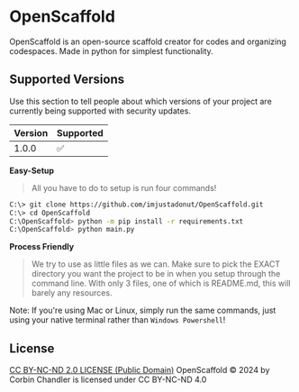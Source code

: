 # OpenScaffold
OpenScaffold is an open-source scaffold creator for codes and organizing codespaces. Made in python for simplest functionality.

## Supported Versions

Use this section to tell people about which versions of your project are
currently being supported with security updates.

| Version | Supported          |
| ------- | ------------------ | 
| 1.0.0   | :white_check_mark: |

**Easy-Setup**
> All you have to do to setup is run four commands!
```bash
C:\> git clone https://github.com/imjustadonut/OpenScaffold.git
C:\> cd OpenScaffold
C:\OpenScaffold> python -m pip install -r requirements.txt
C:\OpenScaffold> python main.py
```

**Process Friendly**
> We try to use as little files as we can. Make sure to pick the EXACT directory you want the project to be in when you setup through the command line.
> With only 3 files, one of which is README.md, this will barely any resources.

Note: If you're using Mac or Linux, simply run the same commands, just using your native terminal rather than `Windows Powershell`!

## License

[CC BY-NC-ND 2.0 LICENSE (Public Domain)]([LICENSE.md](https://creativecommons.org/licenses/by-nc-nd/4.0/))
OpenScaffold © 2024 by Corbin Chandler is licensed under CC BY-NC-ND 4.0
